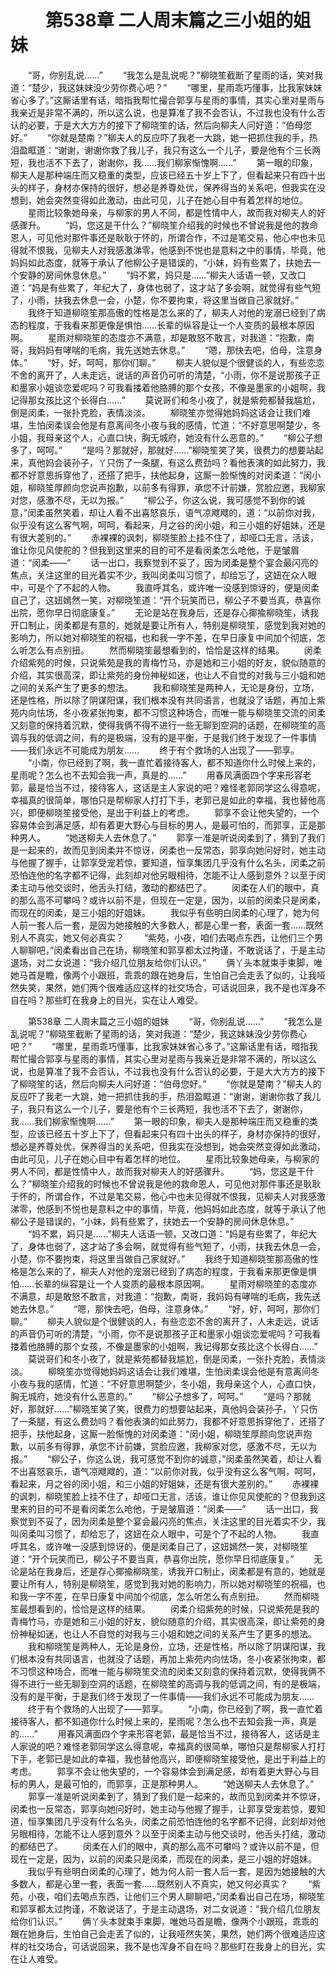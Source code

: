 # 　　第538章 二人周末篇之三小姐的姐妹
　　“哥，你别乱说……”
　　“我怎么是乱说呢？”柳晓笙截断了星雨的话，笑对我道：“楚少，我这妹妹没少劳你费心吧？”
　　“哪里，星雨乖巧懂事，比我家妹妹省心多了。”这厮话里有话，暗指我帮忙撮合郭享与星雨的事情，其实心里对星雨与我亲近是非常不满的，所以这么说，也是算准了我不会否认，不过我也没有什么否认的必要，于是大大方方的接下了柳晓笙的话，然后向柳夫人问好道：“伯母您好。”
　　“你就是楚南？”柳夫人的反应吓了我老一大跳，她一把抓住我的手，热泪盈眶道：“谢谢，谢谢你救了我儿子，我只有这么一个儿子，要是他有个三长两短，我也活不下去了，谢谢你，我……我们柳家惭愧啊……”
　　第一眼的印象，柳夫人是那种端庄而又稳重的类型，应该已经五十岁上下了，但看起来只有四十出头的样子，身材亦保持的很好，想必是养尊处优，保养得当的关系吧，但我实在没想到，她会突然变得如此激动，由此可见，儿子在她心目中有着怎样的地位。
　　星雨比较象她母亲，与柳家的男人不同，都是性情中人，故而我对柳夫人的好感骤升。
　　“妈，您这是干什么？”柳晓笙介绍我的时候也不曾说我是他的救命恩人，可见他对那件事还是耿耿于怀的，所谓合作，不过是笔交易，他心中也未见得就不恨我，见柳夫人对我感激涕零，他感到不悦也是意料之中的事情，毕竟，他妈妈如此态度，就等于承认了他柳公子是错误的，“小妹，妈有些累了，扶她去一个安静的房间休息休息。”
　　“妈不累，妈只是……”柳夫人话语一顿，又改口道：“妈是有些累了，年纪大了，身体也弱了，这才站了多会啊，就觉得有些气短了，小雨，扶我去休息一会，小楚，你不要拘束，将这里当做自己家就好。”
　　我终于知道柳晓笙那高傲的性格是怎么来的了，柳夫人对他的宠溺已经到了病态的程度，于我看来那更像是惧怕……长辈的纵容是让一个人变质的最根本原因啊。
　　星雨对柳晓笙的态度亦不满意，却是敢怒不敢言，对我道：“抱歉，南哥，我妈妈有哮喘的毛病，我先送她去休息。”
　　“嗯，那快去吧，伯母，注意身体。”
　　“好，好，呵呵，那你们聊。”
　　柳夫人貌似是个很健谈的人，有些恋恋不舍的离开了，人未走远，说话的声音仍可听的清楚，“小雨，你不是说那孩子正和墨家小姐谈恋爱呢吗？可我看搂着他胳膊的那个女孩，不像是墨家的小姐啊，我记得那女孩比这个长得白……”
　　莫说哥们和冬小夜了，就是紫苑都替我尴尬，倒是闵柔，一张扑克脸，表情淡淡。
　　柳晓笙亦觉得她妈妈这话会让我们难堪，生怕闵柔误会他是有意离间冬小夜与我的感情，忙道：“不好意思啊楚少，冬小姐，我母亲这个人，心直口快，胸无城府，她没有什么恶意的。”
　　“柳公子想多了，呵呵。”
　　“是吗？那就好，那就好……”柳晓笙笑了笑，很费力的想要站起来，真他妈会装孙子，丫只伤了一条腿，有这么费劲吗？看他表演的如此努力，我都不好意思拆穿他了，还搭了把手，扶他起身，这厮一脸惭愧的对闵柔道：“闵小姐，柳晓笙厚颜向您说声抱歉，以前多有得罪，承您不计前嫌，赏脸应邀，我柳家对您，感激不尽，无以为报。”
　　“柳公子，你这么说，我可感觉不到你的诚意，”闵柔虽然笑着，却让人看不出喜怒哀乐，语气凉飕飕的，道：“以前你对我，似乎没有这么客气啊，呵呵，看起来，月之谷的闵小姐，和三小姐的好姐妹，还是有很大差别的。”
　　赤裸裸的讽刺，柳晓笙脸上挂不住了，却哑口无言，活该，谁让你见风使舵的？但我到这里来的目的可不是看闵柔怎么呛他，于是皱眉道：“闵柔——”
　　话一出口，我察觉到不妥了，因为闵柔是整个宴会最闪亮的焦点，关注这里的目光着实不少，我叫闵柔叫习惯了，却给忘了，这妞在众人眼中，可是个了不起的人物。
　　我直呼其名，或许唯一没感到惊讶的，便是闵柔自己了，这妞嫣然一笑，对柳晓笙道：“开个玩笑而已，柳公子不要当真，恭喜你出院，愿你早日彻底康复。”
　　无论是站在我身后，还是存心揶揄柳晓笙，诱我开口制止，闵柔都是有意的，她就是要让所有人，特别是柳晓笙，感觉到我对她的影响力，所以她对柳晓笙的祝福，也和我一字不差，在早日康复中间加个彻底，怎么听怎么有点别扭。
　　然而柳晓笙最想看到的，恰恰是这样的结果。
　　闵柔介绍紫苑的时候，只说紫苑是我的青梅竹马，亦是她和三小姐的好友，貌似随意的介绍，其实很高深，即让紫苑的身份神秘如迷，也让人不自觉的对我与三小姐和她之间的关系产生了更多的想法。
　　我和柳晓笙是两种人，无论是身份，立场，还是性格，所以除了阴谋阳谋，我们根本没有共同语言，也就没了话题，再加上紫苑内向怯场，冬小夜紧张拘束，都不习惯这种场合，而唯一能与柳晓笙交流的闵柔又刻意的保持着沉默，使得我俩不得不进行一些无聊到空洞的话题，在柳晓笙的高调与我的低调之间，有的是极端，没有的是平衡，于是我们终于发现了一件事情——我们永远不可能成为朋友……
　　终于有个救场的人出现了——郭享。
　　“小南，你已经到了啊，我一直忙着接待客人，都不知道你什么时候上来的，星雨呢？怎么也不去知会我一声，真是的……”
　　用春风满面四个字来形容老郭，最是恰当不过，接待客人，这话是主人家说的吧？难怪老郭同学这么得意呢，幸福真的很简单，哪怕只是帮柳家人打打下手，老郭已是如此的幸福，我也替他高兴，即便柳晓笙接受他，是出于利益上的考虑。
　　郭享不会让他失望的，一个容易体会到满足感，却有着更大野心与目标的男人，是最可怕的，而郭享，正是那种男人。
　　“她送柳夫人去休息了。”
　　郭享一准是听说闵柔到了，猜到了我们是一起来的，故而见到闵柔并不惊讶，闵柔也一反常态，郭享向她问好时，她主动与他握了握手，让郭享受宠若惊，要知道，恒享集团几乎没有什么名头，闵柔之前恐怕连他的名字都不记得，此刻却对他另眼相待，怎能不让人感到意外？以至于闵柔主动与他交谈时，他舌头打结，激动的都结巴了。
　　闵柔在人们的眼中，真的那么高不可攀吗？或许以前不是，但现在一定是，因为，以前的闵柔只是闵柔，而现在的闵柔，是三小姐的好姐妹。
　　我似乎有些明白闵柔的心理了，她为何人前一套人后一套，是因为她接触的大多数人，都是心里一套，表面一套……既然别人不真实，她又何必真实？
　　“紫苑，小夜，咱们去喝点东西，让他们三个男人聊聊吧，”闵柔看出自己在场，柳晓笙和郭享都太过拘谨，不敢说话了，于是主动退场，对二女说道：“我介绍几位朋友给你们认识。”
　　俩丫头本就束手束脚，唯她马首是瞻，像两个小跟班，乖乖的跟在她身后，生怕自己会走丢了似的，让我哑然失笑，果然，她们两个很难适应这样的社交场合，可话说回来，我不是也浑身不自在吗？那些盯在我身上的目光，实在让人难受。

　　第538章 二人周末篇之三小姐的姐妹
　　“哥，你别乱说……”
　　“我怎么是乱说呢？”柳晓笙截断了星雨的话，笑对我道：“楚少，我这妹妹没少劳你费心吧？”
　　“哪里，星雨乖巧懂事，比我家妹妹省心多了。”这厮话里有话，暗指我帮忙撮合郭享与星雨的事情，其实心里对星雨与我亲近是非常不满的，所以这么说，也是算准了我不会否认，不过我也没有什么否认的必要，于是大大方方的接下了柳晓笙的话，然后向柳夫人问好道：“伯母您好。”
　　“你就是楚南？”柳夫人的反应吓了我老一大跳，她一把抓住我的手，热泪盈眶道：“谢谢，谢谢你救了我儿子，我只有这么一个儿子，要是他有个三长两短，我也活不下去了，谢谢你，我……我们柳家惭愧啊……”
　　第一眼的印象，柳夫人是那种端庄而又稳重的类型，应该已经五十岁上下了，但看起来只有四十出头的样子，身材亦保持的很好，想必是养尊处优，保养得当的关系吧，但我实在没想到，她会突然变得如此激动，由此可见，儿子在她心目中有着怎样的地位。
　　星雨比较象她母亲，与柳家的男人不同，都是性情中人，故而我对柳夫人的好感骤升。
　　“妈，您这是干什么？”柳晓笙介绍我的时候也不曾说我是他的救命恩人，可见他对那件事还是耿耿于怀的，所谓合作，不过是笔交易，他心中也未见得就不恨我，见柳夫人对我感激涕零，他感到不悦也是意料之中的事情，毕竟，他妈妈如此态度，就等于承认了他柳公子是错误的，“小妹，妈有些累了，扶她去一个安静的房间休息休息。”
　　“妈不累，妈只是……”柳夫人话语一顿，又改口道：“妈是有些累了，年纪大了，身体也弱了，这才站了多会啊，就觉得有些气短了，小雨，扶我去休息一会，小楚，你不要拘束，将这里当做自己家就好。”
　　我终于知道柳晓笙那高傲的性格是怎么来的了，柳夫人对他的宠溺已经到了病态的程度，于我看来那更像是惧怕……长辈的纵容是让一个人变质的最根本原因啊。
　　星雨对柳晓笙的态度亦不满意，却是敢怒不敢言，对我道：“抱歉，南哥，我妈妈有哮喘的毛病，我先送她去休息。”
　　“嗯，那快去吧，伯母，注意身体。”
　　“好，好，呵呵，那你们聊。”
　　柳夫人貌似是个很健谈的人，有些恋恋不舍的离开了，人未走远，说话的声音仍可听的清楚，“小雨，你不是说那孩子正和墨家小姐谈恋爱呢吗？可我看搂着他胳膊的那个女孩，不像是墨家的小姐啊，我记得那女孩比这个长得白……”
　　莫说哥们和冬小夜了，就是紫苑都替我尴尬，倒是闵柔，一张扑克脸，表情淡淡。
　　柳晓笙亦觉得她妈妈这话会让我们难堪，生怕闵柔误会他是有意离间冬小夜与我的感情，忙道：“不好意思啊楚少，冬小姐，我母亲这个人，心直口快，胸无城府，她没有什么恶意的。”
　　“柳公子想多了，呵呵。”
　　“是吗？那就好，那就好……”柳晓笙笑了笑，很费力的想要站起来，真他妈会装孙子，丫只伤了一条腿，有这么费劲吗？看他表演的如此努力，我都不好意思拆穿他了，还搭了把手，扶他起身，这厮一脸惭愧的对闵柔道：“闵小姐，柳晓笙厚颜向您说声抱歉，以前多有得罪，承您不计前嫌，赏脸应邀，我柳家对您，感激不尽，无以为报。”
　　“柳公子，你这么说，我可感觉不到你的诚意，”闵柔虽然笑着，却让人看不出喜怒哀乐，语气凉飕飕的，道：“以前你对我，似乎没有这么客气啊，呵呵，看起来，月之谷的闵小姐，和三小姐的好姐妹，还是有很大差别的。”
　　赤裸裸的讽刺，柳晓笙脸上挂不住了，却哑口无言，活该，谁让你见风使舵的？但我到这里来的目的可不是看闵柔怎么呛他，于是皱眉道：“闵柔——”
　　话一出口，我察觉到不妥了，因为闵柔是整个宴会最闪亮的焦点，关注这里的目光着实不少，我叫闵柔叫习惯了，却给忘了，这妞在众人眼中，可是个了不起的人物。
　　我直呼其名，或许唯一没感到惊讶的，便是闵柔自己了，这妞嫣然一笑，对柳晓笙道：“开个玩笑而已，柳公子不要当真，恭喜你出院，愿你早日彻底康复。”
　　无论是站在我身后，还是存心揶揄柳晓笙，诱我开口制止，闵柔都是有意的，她就是要让所有人，特别是柳晓笙，感觉到我对她的影响力，所以她对柳晓笙的祝福，也和我一字不差，在早日康复中间加个彻底，怎么听怎么有点别扭。
　　然而柳晓笙最想看到的，恰恰是这样的结果。
　　闵柔介绍紫苑的时候，只说紫苑是我的青梅竹马，亦是她和三小姐的好友，貌似随意的介绍，其实很高深，即让紫苑的身份神秘如迷，也让人不自觉的对我与三小姐和她之间的关系产生了更多的想法。
　　我和柳晓笙是两种人，无论是身份，立场，还是性格，所以除了阴谋阳谋，我们根本没有共同语言，也就没了话题，再加上紫苑内向怯场，冬小夜紧张拘束，都不习惯这种场合，而唯一能与柳晓笙交流的闵柔又刻意的保持着沉默，使得我俩不得不进行一些无聊到空洞的话题，在柳晓笙的高调与我的低调之间，有的是极端，没有的是平衡，于是我们终于发现了一件事情——我们永远不可能成为朋友……
　　终于有个救场的人出现了——郭享。
　　“小南，你已经到了啊，我一直忙着接待客人，都不知道你什么时候上来的，星雨呢？怎么也不去知会我一声，真是的……”
　　用春风满面四个字来形容老郭，最是恰当不过，接待客人，这话是主人家说的吧？难怪老郭同学这么得意呢，幸福真的很简单，哪怕只是帮柳家人打打下手，老郭已是如此的幸福，我也替他高兴，即便柳晓笙接受他，是出于利益上的考虑。
　　郭享不会让他失望的，一个容易体会到满足感，却有着更大野心与目标的男人，是最可怕的，而郭享，正是那种男人。
　　“她送柳夫人去休息了。”
　　郭享一准是听说闵柔到了，猜到了我们是一起来的，故而见到闵柔并不惊讶，闵柔也一反常态，郭享向她问好时，她主动与他握了握手，让郭享受宠若惊，要知道，恒享集团几乎没有什么名头，闵柔之前恐怕连他的名字都不记得，此刻却对他另眼相待，怎能不让人感到意外？以至于闵柔主动与他交谈时，他舌头打结，激动的都结巴了。
　　闵柔在人们的眼中，真的那么高不可攀吗？或许以前不是，但现在一定是，因为，以前的闵柔只是闵柔，而现在的闵柔，是三小姐的好姐妹。
　　我似乎有些明白闵柔的心理了，她为何人前一套人后一套，是因为她接触的大多数人，都是心里一套，表面一套……既然别人不真实，她又何必真实？
　　“紫苑，小夜，咱们去喝点东西，让他们三个男人聊聊吧，”闵柔看出自己在场，柳晓笙和郭享都太过拘谨，不敢说话了，于是主动退场，对二女说道：“我介绍几位朋友给你们认识。”
　　俩丫头本就束手束脚，唯她马首是瞻，像两个小跟班，乖乖的跟在她身后，生怕自己会走丢了似的，让我哑然失笑，果然，她们两个很难适应这样的社交场合，可话说回来，我不是也浑身不自在吗？那些盯在我身上的目光，实在让人难受。
